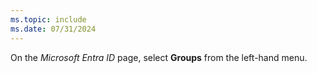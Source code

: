 ```yaml
---
ms.topic: include
ms.date: 07/31/2024
---
```

On the *Microsoft Entra ID* page, select **Groups** from the left-hand menu.
